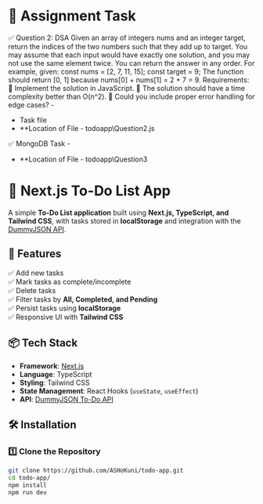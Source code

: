 # 📝 Assignment Task
✅ Question 2: DSA Given an array of integers nums and an integer target, return the indices of the two
numbers such that they add up to target. You may assume that each input would have exactly one
solution, and you may not use the same element twice. You can return the answer in any order.
For example, given:
const nums = [2, 7, 11, 15];
const target = 9;
The function should return [0, 1] because nums[0] + nums[1] = 2 + 7 = 9.
Requirements:
 Implement the solution in JavaScript.
 The solution should have a time complexity better than O(n^2).
 Could you include proper error handling for edge cases? -
- Task file 
- **Location of File - todoapp\Question2.js

✅ MongoDB Task - 
- **Location of File - todoapp\Question3



# 📝 Next.js To-Do List App

A simple **To-Do List application** built using **Next.js, TypeScript, and Tailwind CSS**, with tasks stored in **localStorage** and integration with the [DummyJSON API](https://dummyjson.com/docs/todos#todos-a).

## 🚀 Features
✅ Add new tasks  
✅ Mark tasks as complete/incomplete  
✅ Delete tasks  
✅ Filter tasks by **All, Completed, and Pending**  
✅ Persist tasks using **localStorage**  
✅ Responsive UI with **Tailwind CSS**  

## 📦 Tech Stack
- **Framework**: [Next.js](https://nextjs.org/)  
- **Language**: TypeScript  
- **Styling**: Tailwind CSS  
- **State Management**: React Hooks (`useState`, `useEffect`)  
- **API**: [DummyJSON To-Do API](https://dummyjson.com/docs/todos#todos-a)
  
## 🛠️ Installation

### 1️⃣ Clone the Repository
```bash
git clone https://github.com/ASHoKuni/todo-app.git
cd todo-app/
npm install
npm run dev

